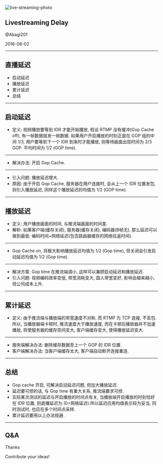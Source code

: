 
![live-streaming-photo](https://akslides.b0.upaiyun.com/live-streaming-photo.jpg)

## Livestreaming Delay

@Akagi201

2016-08-02

---

## 直播延迟

* 启动延迟
* 播放延迟
* 累计延迟
* 总结

---

## 启动延迟

* 定义: 视频播放要等到 IDR 才能开始播放, 假设 RTMP 没有缓冲(Gop Cache off), 有一帧数据就发一帧数据.
如果用户开启播放的时刻正是在 GOP 组的中间 1/3, 用户要等到下一个 IDR 到来时才能播放, 则等待画面出现时间为 2/3 GOP.
平均时间为 1/2 (GOP time).

----

* 解决办法: 开启 Gop Cache.

----

* 引入问题: 播放延迟增大.
* 原因: 由于开启 Gop Cache, 服务器在用户连接时, 会从上一个 IDR 位置发包, 则引入播放延迟, 同样这个播放延迟的均值为 1/2 (GOP time).

---

## 播放延迟

* 定义: 用户播放画面的时间, 与推流端画面的时间差.
* 解析: 如果客户端(缓存关闭), 服务器(缓存关闭), 编码器(B帧无), 那么延迟可以做到最低: 编码时间+网络延迟(包含路由器缓存的网络往返时间).

----

* Gop Cache on, 将极大影响播放延迟均值为 1/2 (Gop time), 但关闭会引发启动延迟均值为 1/2 (Gop time).

----

* 解决方案: Gop time 在推流端调小, 这样可以兼顾启动延迟和播放延迟.
* 引入问题: 视频编码效率变低, 带宽消耗变大, 国人带宽变好, 影响会越来越小, 但公司成本上升.

---

## 累计延迟

* 定义: 由于推流端与播放端的带宽速度不对称, 而 RTMP 为 TCP 连接, 不丢包.
所以, 当播放器端卡顿时, 推流速度大于播放速度, 而在卡顿后播放器并不加速播放, 将使服务器的缓存空间变大, 客户端缓存变大, 使得播放延迟变大.

----

* 服务端解决办法: 删除缓存数据至上一个 GOP 的 IDR 位置.
* 客户端解决办法: 当客户端缓存太大, 客户端自动断开连接重连.

---

## 总结
* Gop cache 开启, 可解决启动延迟问题, 但加大播放延迟.
* 延迟要可控的话, 与 Gop time 有重大关系, 推流端要求可控.
* 实际某次测试的延迟与开启播放的时间点有关, 当播放端开启播放的时刻恰好在 IDR 位置, 则直播延迟为 (0+网络延迟).所以延迟应用均值表示较为妥当, 同时测试时, 也应在多个时间点采样.
* 累计延迟要用以上办法规避.

---

## Q&A

Thanks

Contribute your ideas!
